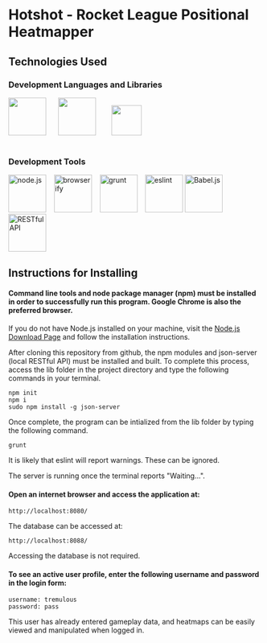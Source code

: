<h1 style="font-weight: bold">Hotshot - Rocket League Positional Heatmapper</h1>

<h3></h3>

<h2 style="font-weight: bold;"> Technologies Used
<h3>Development Languages and Libraries</h3>

<p float="left">
  <img src="https://energyframeworks.com/wp-content/uploads/2013/12/html5-css-javascript-logos.png" height="75">&nbsp;&nbsp;&nbsp;&nbsp;&nbsp;
  <img src="https://www.patrick-wied.at/static/heatmapjs/assets/img/social.jpg" height="75"/>&nbsp;&nbsp;&nbsp;&nbsp;&nbsp;&nbsp;&nbsp;
  <img src="https://bulma.io/images/bulma-logo.png" height="60"/>
</p>

<h1></h1>
<h3>Development Tools</h3>

<p float="left">
  <img src="https://nodejs.org/static/images/logos/nodejs-new-pantone-black.png" alt="node.js" height="75"/>&nbsp;&nbsp;&nbsp;
  <img src="https://i.pinimg.com/originals/52/c1/fb/52c1fbca3e9e8f6fbc84272a171ac815.png" alt="browserify" height="75"/>&nbsp;&nbsp;&nbsp;
  <img src="https://blog.toggl.com/wp-content/uploads/2018/08/grunt-logo.png" alt="grunt" height="75"/>&nbsp;&nbsp;&nbsp;
  <img src="https://www.vectorlogo.zone/logos/eslint/eslint-card.png" alt="eslint" height="75">
  <img src="https://upload.wikimedia.org/wikipedia/commons/thumb/0/02/Babel_Logo.svg/1280px-Babel_Logo.svg.png" alt="Babel.js" height="75"/>
  <img src="http://www.softwaresamurai.org/wp-content/uploads/2017/12/RESTfil-API.png" alt="RESTful API" height="75"/>
</p>

<h2>Instructions for Installing</h2>

<h4> Command line tools and node package manager (npm) must be installed in order to successfully run this program. Google Chrome is also the preferred browser.</h4>

If you do not have Node.js installed on your machine, visit the [Node.js Download Page](https://nodejs.org/en/download/) and follow the installation instructions.

After cloning this repository from github, the npm modules and json-server (local RESTful API) must be installed and built. To complete this process, access the lib folder in the project directory and type the following commands in your terminal.

```
npm init
npm i
sudo npm install -g json-server
```

Once complete, the program can be intialized from the lib folder by typing the following command.

```
grunt
```

It is likely that eslint will report warnings. These can be ignored.

The server is running once the terminal reports "Waiting...". 

#### Open an internet browser and access the application at:
```
http://localhost:8080/
```

The database can be accessed at:
```
http://localhost:8088/
```
Accessing the database is not required.

#### To see an active user profile, enter the following username and password in the login form:
```
username: tremulous
password: pass
```
This user has already entered gameplay data, and heatmaps can be easily viewed and manipulated when logged in.
